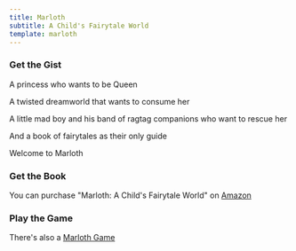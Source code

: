 ```yaml
---
title: Marloth
subtitle: A Child's Fairytale World
template: marloth 
---
```


<partial name="ChildsFairytaleWorld"></partial>

### Get the Gist

A princess who wants to be Queen

A twisted dreamworld that wants to consume her

A little mad boy and his band of ragtag companions who want to rescue her

And a book of fairytales as their only guide

Welcome to Marloth

### Get the Book

You can purchase "Marloth: A Child's Fairytale World" on <a target="_blank" href="http://www.amazon.com/Marloth-Childs-Fairytale-Christopher-Johnson/dp/0615484387">Amazon</a>

### Play the Game

There's also a [Marloth Game](./games.md)
